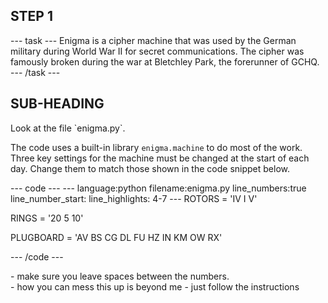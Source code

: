 <h2 class="c-project-heading--task">STEP 1</h2>
--- task ---
Enigma is a cipher machine that was used by the German military during World War II for secret communications. The cipher was famously broken during the war at Bletchley Park, the forerunner of GCHQ.
--- /task ---

<h2 class="c-project-heading--explain">SUB-HEADING</h2>
Look at the file `enigma.py`. 

The code uses a built-in library `enigma.machine` to do most of the work. 
Three key settings for the machine must be changed at the start of each day. 
Change them to match those shown in the code snippet below. 


<div class="c-project-code">
--- code ---
---
language:python
filename:enigma.py
line_numbers:true
line_number_start:
line_highlights: 4-7
---
ROTORS = 'IV I V'

RINGS = '20 5 10'

PLUGBOARD = 'AV BS CG DL FU HZ IN KM OW RX'

--- /code ---
</div>

<div class="c-project-callout c-project-callout--tip">
- make sure you leave spaces between the numbers.
</div>

<div class="c-project-callout c-project-callout--debug">
- how you can mess this up is beyond me
- just follow the instructions
</div>